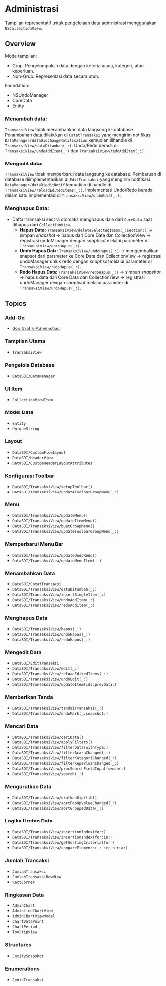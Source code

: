 # Administrasi
Tampilan representatif untuk pengelolaan data administrasi menggunakan `NSCollectionView`.

## Overview
Mode tampilan:
- Grup. Pengelompokan data dengan kriteria acara, kategori, atau keperluan.
- Non-Grup. Representasi data secara utuh.

Foundation:
- NSUndoManager
- CoreData
- Entity

### Menambah data:
``TransaksiView`` tidak menambahkan data langsung ke database. Penambahan data dilakukan di ``CatatTransaksi`` yang mengirim notifikasi ``DataManager/dataDidChangeNotification`` kemudian dihandle di ``TransaksiView/dataDitambah(_:)``. Undo/Redo berada di ``TransaksiView/undoAddItem(_:)`` dan ``TransaksiView/redoAddItem(_:)``

### Mengedit data:
``TransaksiView`` tidak memperbarui data langsung ke database. Pembaruan di database diimplementasikan di ``EditTransaksi`` yang mengirim notifikasi ``DataManager/dataDieditNotif`` kemudian di handle di ``TransaksiView/reloadEditedItems(_:)``. Implementasi Undo/Redo berada dalam satu implementasi di ``TransaksiView/undoEdit(_:)``.

### Menghapus Data:
- Daftar transaksi secara otomatis menghapus data dari `CoreData` saat dihapus dari `CollectionView`.
    - **Hapus Data:** ``TransaksiView/deleteSelectedItems(_:section:)`` → simpan *snapshot* → hapus dari Core Data dan CollectionView → registrasi undoManager dengan *snaphsot* melalui parameter di ``TransaksiView/undoHapus(_:)``.
    - **Undo Hapus Data:** ``TransaksiView/undoHapus(_:)`` → mengembalikan snapsot dari parameter ke Core Data dan CollectionView → registrasi undoManager untuk redo dengan *snaphsot* melalui parameter di ``TransaksiView/redoHapus(_:)``.
    - **Redo Hapus Data:** ``TransaksiView/redoHapus(_:)`` → simpan *snapshot* → hapus data dari Core Data dan CollectionView → registrasi undoManager dengan *snaphsot* melalui parameter di ``TransaksiView/undoHapus(_:)``.



## Topics

### Add-On
- <doc:Grafik-Administrasi>

### Tampilan Utama
- ``TransaksiView``

### Pengelola Database
- ``DataSDI/DataManager``

### UI Item
- ``CollectionViewItem``

### Model Data
- ``Entity``
- ``UniqueString``

### Layout
- ``DataSDI/CustomFlowLayout``
- ``DataSDI/HeaderView``
- ``DataSDI/CustomHeaderLayoutAttributes``

### Konfigurasi Toolbar
- ``DataSDI/TransaksiView/setupToolbar()``
- ``DataSDI/TransaksiView/updateToolbarGroupMenu(_:)``

### Menu
- ``DataSDI/TransaksiView/updateMenu()``
- ``DataSDI/TransaksiView/updateItemMenu()``
- ``DataSDI/TransaksiView/buatGroupMenu()``
- ``DataSDI/TransaksiView/updateToolbarGroupMenu(_:)``

### Memperbarui Menu Bar
- ``DataSDI/TransaksiView/updateUndoRedo()``
- ``DataSDI/TransaksiView/updateMenuItem(_:)``

### Menambahkan Data
- ``DataSDI/CatatTransaksi``
- ``DataSDI/TransaksiView/dataDitambah(_:)``
- ``DataSDI/TransaksiView/insertSingleItem(_:)``
- ``DataSDI/TransaksiView/undoAddItem(_:)``
- ``DataSDI/TransaksiView/redoAddItem(_:)``

### Menghapus Data
- ``DataSDI/TransaksiView/hapus(_:)``
- ``DataSDI/TransaksiView/undoHapus(_:)``
- ``DataSDI/TransaksiView/redoHapus(_:)``

### Mengedit Data
- ``DataSDI/EditTransaksi``
- ``DataSDI/TransaksiView/edit(_:)``
- ``DataSDI/TransaksiView/reloadEditedItems(_:)``
- ``DataSDI/TransaksiView/undoEdit(_:)``
- ``DataSDI/TransaksiView/updateItem(ids:prevData:)``

### Memberikan Tanda
- ``DataSDI/TransaksiView/tandaiTransaksi(_:)``
- ``DataSDI/TransaksiView/undoMark(_:snapshot:)``

### Mencari Data
- ``DataSDI/TransaksiView/cariData()``
- ``DataSDI/TransaksiView/applyFilters()``
- ``DataSDI/TransaksiView/filterData(withType:)``
- ``DataSDI/TransaksiView/filterAcaraChanged(_:)``
- ``DataSDI/TransaksiView/filterKategoriChanged(_:)``
- ``DataSDI/TransaksiView/filterKeperluanChanged(_:)``
- ``DataSDI/TransaksiView/procSearchFieldInput(sender:)``
- ``DataSDI/TransaksiView/search(_:)``

### Mengurutkan Data
- ``DataSDI/TransaksiView/urutkanDipilih()``
- ``DataSDI/TransaksiView/sortPopUpValueChanged(_:)``
- ``DataSDI/TransaksiView/sortGroupedData(_:)``

### Logika Urutan Data
- ``DataSDI/TransaksiView/insertionIndex(for:)``
- ``DataSDI/TransaksiView/insertionIndex(for:in:)``
- ``DataSDI/TransaksiView/getSortingCriteria(for:)``
- ``DataSDI/TransaksiView/compareElements(_:_:criteria:)``

### Jumlah Transaksi
- ``JumlahTransaksi``
- ``JumlahTransaksiRowView``
- ``RectCorner``

### Ringkasan Data
- ``AdminChart``
- ``AdminLineChartView``
- ``AdminChartViewModel``
- ``ChartDataPoint``
- ``ChartPeriod``
- ``TooltipView``

### Structures
- ``EntitySnapshot``

### Enumerations
- ``JenisTransaksi``
